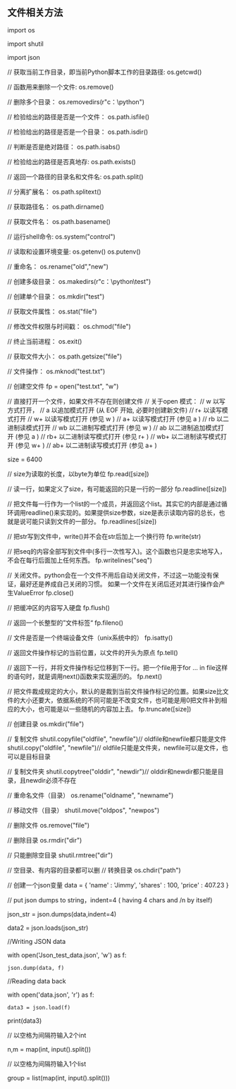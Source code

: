 ## 文件相关方法



import os

import shutil

import json



// 获取当前工作目录，即当前Python脚本工作的目录路径:
os.getcwd()

// 函数用来删除一个文件:
os.remove()

// 删除多个目录：
os.removedirs(r"c：\python")

// 检验给出的路径是否是一个文件：
os.path.isfile()

// 检验给出的路径是否是一个目录：
os.path.isdir()

// 判断是否是绝对路径：
os.path.isabs()

// 检验给出的路径是否真地存:
os.path.exists()

// 返回一个路径的目录名和文件名:
os.path.split()

// 分离扩展名：
os.path.splitext()

// 获取路径名：
os.path.dirname()

// 获取文件名：
os.path.basename()

// 运行shell命令:
os.system("control")

// 读取和设置环境变量:
os.getenv()
os.putenv()

// 重命名：
os.rename("old","new")

// 创建多级目录：
os.makedirs(r"c：\python\test")

// 创建单个目录：
os.mkdir("test")

// 获取文件属性：
os.stat("file")

// 修改文件权限与时间戳：
os.chmod("file")

// 终止当前进程：
os.exit()

// 获取文件大小：
os.path.getsize("file")

// 文件操作：
os.mknod("test.txt")

// 创建空文件
fp = open("test.txt", "w")

// 直接打开一个文件，如果文件不存在则创建文件
// 关于open 模式：
// w     以写方式打开，
// a     以追加模式打开 (从 EOF 开始, 必要时创建新文件)
// r+     以读写模式打开
// w+     以读写模式打开 (参见 w )
// a+     以读写模式打开 (参见 a )
// rb     以二进制读模式打开
// wb     以二进制写模式打开 (参见 w )
// ab     以二进制追加模式打开 (参见 a )
// rb+    以二进制读写模式打开 (参见 r+ )
// wb+    以二进制读写模式打开 (参见 w+ )
// ab+    以二进制读写模式打开 (参见 a+ )

size = 6400

// size为读取的长度，以byte为单位
fp.read([size])

// 读一行，如果定义了size，有可能返回的只是一行的一部分
fp.readline([size])

// 把文件每一行作为一个list的一个成员，并返回这个list。其实它的内部是通过循环调用readline()来实现的。如果提供size参数，size是表示读取内容的总长，也就是说可能只读到文件的一部分。
fp.readlines([size])

// 把str写到文件中，write()并不会在str后加上一个换行符
fp.write(str)

// 把seq的内容全部写到文件中(多行一次性写入)。这个函数也只是忠实地写入，不会在每行后面加上任何东西。
fp.writelines("seq")

// 关闭文件。python会在一个文件不用后自动关闭文件，不过这一功能没有保证，最好还是养成自己关闭的习惯。  如果一个文件在关闭后还对其进行操作会产生ValueError
fp.close()

// 把缓冲区的内容写入硬盘
fp.flush()

// 返回一个长整型的”文件标签“
fp.fileno()

// 文件是否是一个终端设备文件（unix系统中的）
fp.isatty()

// 返回文件操作标记的当前位置，以文件的开头为原点
fp.tell()

// 返回下一行，并将文件操作标记位移到下一行。把一个file用于for … in file这样的语句时，就是调用next()函数来实现遍历的。
fp.next()

// 把文件裁成规定的大小，默认的是裁到当前文件操作标记的位置。如果size比文件的大小还要大，依据系统的不同可能是不改变文件，也可能是用0把文件补到相应的大小，也可能是以一些随机的内容加上去。
fp.truncate([size])

// 创建目录
os.mkdir("file")

// 复制文件
shutil.copyfile("oldfile", "newfile")// oldfile和newfile都只能是文件
shutil.copy("oldfile", "newfile")// oldfile只能是文件夹，newfile可以是文件，也可以是目标目录

// 复制文件夹
shutil.copytree("olddir", "newdir")// olddir和newdir都只能是目录，且newdir必须不存在

// 重命名文件（目录）
os.rename("oldname", "newname")

// 移动文件（目录）
shutil.move("oldpos", "newpos")

// 删除文件
os.remove("file")

// 删除目录
os.rmdir("dir")

// 只能删除空目录
shutil.rmtree("dir")

// 空目录、有内容的目录都可以删
// 转换目录
os.chdir("path")

// 创建一个json变量
data = {
    'name' : 'Jimmy',
    'shares' : 100,
    'price' : 407.23
}

// put json dumps to string，indent=4 ( having 4 chars and /n by itself)

json_str = json.dumps(data,indent=4)

data2 = json.loads(json_str)



//Writing JSON data

with open('Json_test_data.json', 'w') as f:

    json.dump(data, f)



//Reading data back

with open('data.json', 'r') as f:

    data3 = json.load(f)

print(data3)

// 以空格为间隔符输入2个int

n,m = map(int, input().split())

// 以空格为间隔符输入1个list

group = list(map(int, input().split()))
